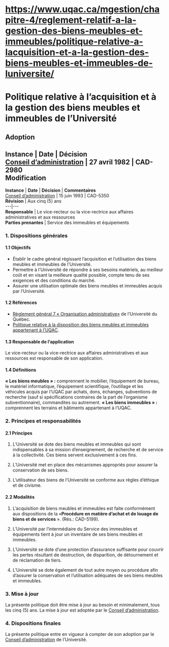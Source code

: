 # https://www.uqac.ca/mgestion/chapitre-4/reglement-relatif-a-la-gestion-des-biens-meubles-et-immeubles/politique-relative-a-lacquisition-et-a-la-gestion-des-biens-meubles-et-immeubles-de-luniversite/

# Politique relative à l’acquisition et à la gestion des biens meubles et immeubles de l’Université
**Adoption**  
---  
**Instance** | **Date** | **Décision**  
[Conseil d’administration](https://www.uqac.ca/mgestion/chapitre-4/reglement-relatif-a-la-gestion-des-biens-meubles-et-immeubles/politique-relative-a-lacquisition-et-a-la-gestion-des-biens-meubles-et-immeubles-de-luniversite/<https:/www.uqac.ca/mgestion/lexique/conseil-dadministration/>) | 27 avril 1982 | CAD-2980  
**Modification**  
---  
**Instance** | **Date** | **Décision** | **Commentaires**  
[Conseil d’administration](https://www.uqac.ca/mgestion/chapitre-4/reglement-relatif-a-la-gestion-des-biens-meubles-et-immeubles/politique-relative-a-lacquisition-et-a-la-gestion-des-biens-meubles-et-immeubles-de-luniversite/<https:/www.uqac.ca/mgestion/lexique/conseil-dadministration/>) | 15 juin 1993 | CAD-5350  
**Révision** | Aux cinq (5) ans  
---|---  
**Responsable** | Le vice-recteur ou la vice-rectrice aux affaires administratives et aux ressources  
**Parties prenantes** | Service des immeubles et équipements  
### 1. Dispositions générales
#### 1.1 Objectifs
  * Établir le cadre général régissant l’acquisition et l’utilisation des biens meubles et immeubles de l’Université.
  * Permettre à l’Université de répondre à ses besoins matériels, au meilleur coût et en visant la meilleure qualité possible, compte tenu de ses exigences et des conditions du marché.
  * Assurer une utilisation optimale des biens meubles et immeubles acquis par l’Université.


#### 1.2 Références
  * [Règlement général 7 « Organisation administrative»](https://www.uqac.ca/mgestion/chapitre-4/reglement-relatif-a-la-gestion-des-biens-meubles-et-immeubles/politique-relative-a-lacquisition-et-a-la-gestion-des-biens-meubles-et-immeubles-de-luniversite/<https:/reseau.uquebec.ca/system/files/documents/regle-7_mai-2023.pdf>) de l’Université du Québec.
  * [Politique relative à la disposition des biens meubles et immeubles appartenant à l’UQAC](https://www.uqac.ca/mgestion/chapitre-4/reglement-relatif-a-la-gestion-des-biens-meubles-et-immeubles/politique-relative-a-lacquisition-et-a-la-gestion-des-biens-meubles-et-immeubles-de-luniversite/<https:/www.uqac.ca/mgestion/chapitre-4/reglement-relatif-a-la-gestion-des-biens-meubles-et-immeubles/politique-relative-a-la-disposition-de-biens-meubles-et-immeubles-appartenant-a-luqac/>).


#### 1.3 Responsable de l’application
Le vice-recteur ou la vice-rectrice aux affaires administratives et aux ressources est responsable de son application.
#### 1.4 Définitions
**« Les biens meubles » :** comprennent le mobilier, l’équipement de bureau, le matériel informatique, l’équipement scientifique, l’outillage et les véhicules acquis par l’UQAC par achats, dons, échanges, subventions de recherche (sauf si spécifications contraires de la part de l’organisme subventionnaire), commandites ou autrement.
**« Les biens immeubles » :** comprennent les terrains et bâtiments appartenant à l’UQAC.
### 2. Principes et responsabilités
#### 2.1 Principes
  1. L’Université se dote des biens meubles et immeubles qui sont indispensables à sa mission d’enseignement, de recherche et de service à la collectivité. Ces biens servent exclusivement à ces fins.


  1. L’Université met en place des mécanismes appropriés pour assurer la conservation de ses biens.


  1. L’utilisateur des biens de l’Université se conforme aux règles d’éthique et de civisme.


#### 2.2 Modalités
  1. L’acquisition de biens meubles et immeubles est faite conformément aux dispositions de la «**Procédure en matière d’achat et de louage de biens et de services** ». (Rés.: CAD-5199).


  1. L’Université par l’intermédiaire du Service des immeubles et équipements tient à jour un inventaire de ses biens meubles et immeubles.


  1. L’Université se dote d’une protection d’assurance suffisante pour couvrir les pertes résultant de destruction, de disparition, de détournement et de réclamation de tiers.


  1. L’Université se dote également de tout autre moyen ou procédure afin d’assurer la conservation et l’utilisation adéquates de ses biens meubles et immeubles.


### 3. Mise à jour
La présente politique doit être mise à jour au besoin et minimalement, tous les cinq (5) ans. La mise à jour est adoptée par le [Conseil d’administration](https://www.uqac.ca/mgestion/chapitre-4/reglement-relatif-a-la-gestion-des-biens-meubles-et-immeubles/politique-relative-a-lacquisition-et-a-la-gestion-des-biens-meubles-et-immeubles-de-luniversite/<https:/www.uqac.ca/mgestion/lexique/conseil-dadministration/>).
### 4. Dispositions finales
La présente politique entre en vigueur à compter de son adoption par le [Conseil d’administration](https://www.uqac.ca/mgestion/chapitre-4/reglement-relatif-a-la-gestion-des-biens-meubles-et-immeubles/politique-relative-a-lacquisition-et-a-la-gestion-des-biens-meubles-et-immeubles-de-luniversite/<https:/www.uqac.ca/mgestion/lexique/conseil-dadministration/>) de l’Université.
